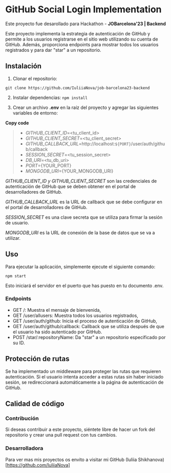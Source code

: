 # GitHub Social Login Implementation

Este proyecto fue desarollado para Hackathon - **JOBarcelona'23 | Backend**

Este proyecto implementa la estrategia de autenticación de GitHub y permite a los usuarios registrarse en el sitio web utilizando su cuenta de GitHub. Además, proporciona endpoints para mostrar todos los usuarios registrados y para dar "star" a un repositorio.

## Instalación
1. Clonar el repositorio: 
```
git clone https://github.com/IuliiaNova/job-barcelona23-backend
```

2. Instalar dependencias: `npm install`

3. Crear un archivo **.env** en la raíz del proyecto y agregar las siguientes variables de entorno:

**Copy code**
> - *GITHUB_CLIENT_ID*=<tu_client_id>
> - *GITHUB_CLIENT_SECRET*=<tu_client_secret>
> - *GITHUB_CALLBACK_URL*=http://localhost:`${PORT}`/user/auth/github/callback
> - *SESSION_SECRET*=<tu_session_secret>
> - *DB_URI*=<tu_db_uri>
> - *PORT*={YOUR_PORT}
> - *MONGODB_URI*={YOUR_MONGODB_URI}

*GITHUB_CLIENT_ID y GITHUB_CLIENT_SECRET* son las credenciales de autenticación de GitHub que se deben obtener en el portal de desarrolladores de GitHub.

*GITHUB_CALLBACK_URL* es la URL de callback que se debe configurar en el portal de desarrolladores de GitHub.

*SESSION_SECRET* es una clave secreta que se utiliza para firmar la sesión de usuario.

*MONGODB_URI* es la URL de conexión de la base de datos que se va a utilizar.


## Uso
Para ejecutar la aplicación, simplemente ejecute el siguiente comando:
```
npm start
```
Esto iniciará el servidor en el puerto que has puesto en tu documento .env.

### Endpoints
- GET /: Muestra el mensaje de bienvenida,
- GET /user/allusers: Muestra todos los usuarios registrados,
- GET /user/auth/github: Inicia el proceso de autenticación de GitHub,
- GET /user/auth/github/callback: Callback que se utiliza después de que el usuario ha sido autenticado por GitHub.
- POST /star/:repositoryName: Da "star" a un repositorio especificado por su ID.

## Protección de rutas
Se ha implementado un middleware para proteger las rutas que requieren autenticación. Si el usuario intenta acceder a estas rutas sin haber iniciado sesión, se redireccionará automáticamente a la página de autenticación de GitHub.

## Calidad de código

### Contribución
Si deseas contribuir a este proyecto, siéntete libre de hacer un fork del repositorio y crear una pull request con tus cambios.

### Desarrolladora
Para ver mas mis proyectos os envito a visitar mi GitHub (Iuliia Shikhanova)[https://github.com/IuliiaNova]